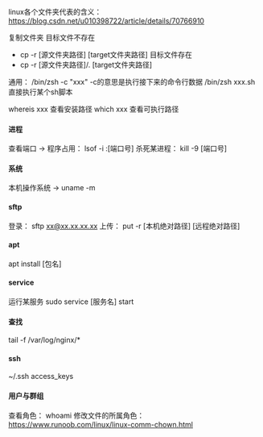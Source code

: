 linux各个文件夹代表的含义： https://blog.csdn.net/u010398722/article/details/70766910


复制文件夹
 目标文件不存在
 - cp -r [源文件夹路径] [target文件夹路径]
 目标文件存在
 - cp -r [源文件夹路径]/. [target文件夹路径]


 通用：
/bin/zsh -c "xxx"  -c的意思是执行接下来的命令行数据
/bin/zsh xxx.sh     直接执行某个sh脚本

whereis xxx 查看安装路径
which xxx 查看可执行路径




#### 进程
查看端口 -> 程序占用： lsof -i :[端口号]
杀死某进程： kill -9 [端口号]


#### 系统
本机操作系统 -> uname -m


#### sftp
登录： sftp xx@xx.xx.xx.xx
上传： put -r [本机绝对路径] [远程绝对路径]

#### apt
apt install [包名]

#### service
运行某服务 sudo service [服务名] start


#### 查找
tail -f /var/log/nginx/*



#### ssh
~/.ssh   access_keys


#### 用户与群组
查看角色： whoami 
修改文件的所属角色： https://www.runoob.com/linux/linux-comm-chown.html
